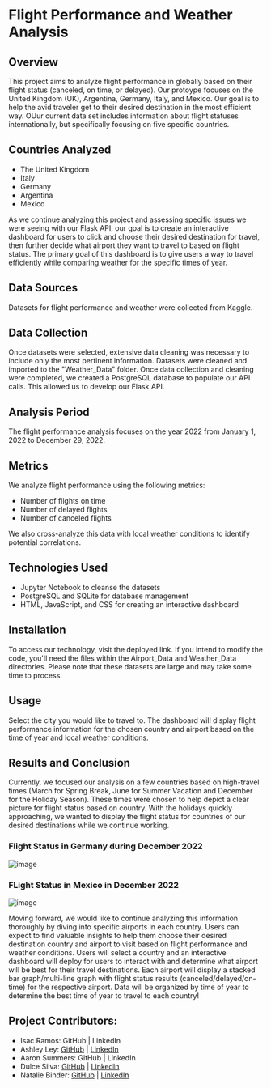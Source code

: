# Flight Performance and Weather Analysis
## Overview
This project aims to analyze flight performance in globally based on their flight status (canceled, on time, or delayed). Our protoype focuses on the United Kingdom (UK), Argentina, Germany, Italy, and Mexico. Our goal is to help the avid traveler get to their desired destination in the most efficient way. OUur current data set includes information about flight statuses internationally, but specifically focusing on five specific countries. 

## Countries Analyzed
+ The United Kingdom
+ Italy
+ Germany
+ Argentina
+ Mexico

As we continue analyzing this project and assessing specific issues we were seeing with our Flask API, our goal is to create an interactive dashboard for users to click and choose their desired destination for travel, then further decide what airport they want to travel to based on flight status. The primary goal of this dashboard is to give users a way to travel efficiently while comparing weather for the specific times of year. 

## Data Sources
Datasets for flight performance and weather were collected from Kaggle. 

## Data Collection
Once datasets were selected, extensive data cleaning was necessary to include only the most pertinent information. Datasets were cleaned and imported to the "Weather_Data" folder. Once data collection and cleaning were completed, we created a PostgreSQL database to populate our API calls. This allowed us to develop our Flask API.

## Analysis Period
The flight performance analysis focuses on the year 2022 from January 1, 2022 to December 29, 2022.

## Metrics
We analyze flight performance using the following metrics:

+ Number of flights on time
+ Number of delayed flights
+ Number of canceled flights

We also cross-analyze this data with local weather conditions to identify potential correlations.

## Technologies Used
+ Jupyter Notebook to cleanse the datasets 
+ PostgreSQL and SQLite for database management
+ HTML, JavaScript, and CSS for creating an interactive dashboard

## Installation
To access our technology, visit the deployed link. If you intend to modify the code, you'll need the files within the Airport_Data and Weather_Data directories. Please note that these datasets are large and may take some time to process.

## Usage
Select the city you would like to travel to.
The dashboard will display flight performance information for the chosen country and airport based on the time of year and local weather conditions.

## Results and Conclusion
Currently, we focused our analysis on a few countries based on high-travel times (March for Spring Break, June for Summer Vacation and December for the Holiday Season). These times were chosen to help depict a clear picture for flight status based on country. With the holidays quickly approaching, we wanted to display the flight status for countries of our desired destinations while we continue working. 

### Flight Status in Germany during December 2022
![image](https://github.com/ashley-ley/airline-data-analysis/assets/132225987/3f313410-9bf7-46ff-aaf6-3c0684a0f747)

### FLight Status in Mexico in December 2022
![image](https://github.com/ashley-ley/airline-data-analysis/assets/132225987/285e5faa-9a1e-4fb6-9347-ad315d01b577)

Moving forward, we would like to continue analyzing this information thoroughly by diving into specific airports in each country. Users can expect to find valuable insights to help them choose their desired destination country and airport to visit based on flight performance and weather conditions. Users will select a country and an interactive dashboard will deploy for users to interact with and determine what airport will be best for their travel destinations. Each airport will display a stacked bar graph/multi-line graph with flight status results (canceled/delayed/on-time) for the respective airport. Data will be organized by time of year to determine the best time of year to travel to each country! 

## Project Contributors: 
+ Isac Ramos: GitHub | LinkedIn
+ Ashley Ley: [GitHub](https://github.com/ashley-ley) | [LinkedIn](https://www.linkedin.com/in/ashley-ley1/) 
+ Aaron Summers: GitHub | LinkedIn
+ Dulce Silva: [GitHub](https://github.com/dulsilva) | [LinkedIn]( www.linkedin.com/in/dulce-elena-silva)
+ Natalie Binder: [GitHub](https://github.com/NatalieBinder) | [LinkedIn](https://www.linkedin.com/in/natalie-binder-936b1a233/)
